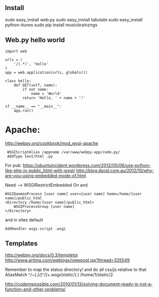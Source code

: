Install
-------

sudo easy_install web.py
sudo easy_install tabulate
sudo easy_install python-itunes
sudo pip install musicbrainzngs



Web.py hello world
------------------

```
import web
        
urls = (
    '/(.*)', 'hello'
)
app = web.application(urls, globals())

class hello:
    def GET(self, name):
        if not name: 
            name = 'World'
        return 'Hello, ' + name + '!'

if __name__ == "__main__":
    app.run()
```

Apache:
=======

http://webpy.org/cookbook/mod_wsgi-apache

```
 WSGIScriptAlias /appname /var/www/webpy-app/code.py/
 AddType text/html .py
```

For pub:
https://ubuntuincident.wordpress.com/2012/05/06/use-python-like-php-in-public_html-with-wsgi/
http://blog.dscpl.com.au/2012/10/why-are-you-using-embedded-mode-of.html

Need --> WSGIRestrictEmbedded On
and
```
WSGIDaemonProcess [user name] user=[user name] home=/home/[user name]/public_html
<Directory /home/[user name]/public_html>
    WSGIProcessGroup [user name]
</Directory>
```
and in sites default
```
AddHandler wsgi-script .wsgi
```
Templates
---------

http://webpy.org/docs/0.3/templetor
http://www.artima.com/weblogs/viewpost.jsp?thread=335549



Remember to map the status directory! and do all css/js relative to that
AliasMatch ^/~(.*)/[^/]+\.wsgi/static/(.*) /home/$1/static/$2


http://codeimpossible.com/2010/01/13/solving-document-ready-is-not-a-function-and-other-problems/
